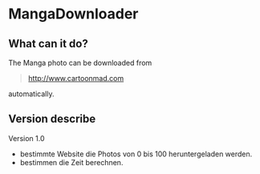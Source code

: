 # MangaDownloader

## What can it do?

The Manga photo can be downloaded from
> http://www.cartoonmad.com

automatically.

## Version describe

Version 1.0
- bestimmte Website die Photos von 0 bis 100 heruntergeladen werden.
- bestimmen die Zeit berechnen.

